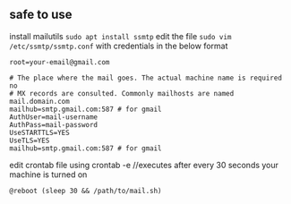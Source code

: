 ## safe to use 

install mailutils
```sudo apt install ssmtp```
edit the file
```sudo vim /etc/ssmtp/ssmtp.conf```
with credentials in the below format
```
root=your-email@gmail.com

# The place where the mail goes. The actual machine name is required no 
# MX records are consulted. Commonly mailhosts are named mail.domain.com
mailhub=smtp.gmail.com:587 # for gmail
AuthUser=mail-username
AuthPass=mail-password
UseSTARTTLS=YES
UseTLS=YES
mailhub=smtp.gmail.com:587 # for gmail
```
edit crontab file using crontab -e //executes after every 30 seconds your machine is turned on  
```
@reboot (sleep 30 && /path/to/mail.sh)
```

